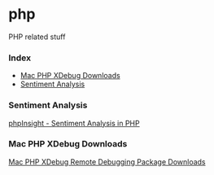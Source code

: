 # php
PHP related stuff

### Index
* [Mac PHP XDebug Downloads](#mac-php-xdebug-downloads)
* [Sentiment Analysis](#sentiment-analysis)

### Sentiment Analysis
[phpInsight - Sentiment Analysis in PHP](https://github.com/JWHennessey/phpInsight)

### Mac PHP XDebug Downloads
[Mac PHP XDebug Remote Debugging Package Downloads](http://code.activestate.com/komodo/remotedebugging/)
